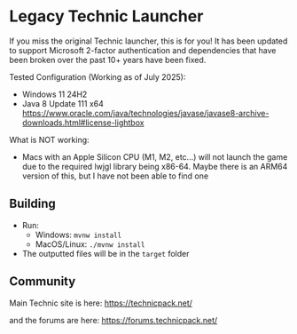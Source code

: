 # Legacy Technic Launcher

If you miss the original Technic launcher, this is for you!
It has been updated to support Microsoft 2-factor authentication and dependencies that have been broken over the past 10+ years have been fixed.

Tested Configuration (Working as of July 2025):
- Windows 11 24H2
- Java 8 Update 111 x64 https://www.oracle.com/java/technologies/javase/javase8-archive-downloads.html#license-lightbox

What is NOT working:
- Macs with an Apple Silicon CPU (M1, M2, etc...) will not launch the game due to the required lwjgl library being x86-64. Maybe there is an ARM64 version of this, but I have not been able to find one

## Building
- Run:
    - Windows: `mvnw install`
    - MacOS/Linux: `./mvnw install`
- The outputted files will be in the `target` folder

## Community

Main Technic site is here: https://technicpack.net/

and the forums are here: https://forums.technicpack.net/
